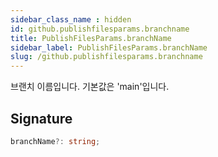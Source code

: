 ```yaml
---
sidebar_class_name : hidden
id: github.publishfilesparams.branchname
title: PublishFilesParams.branchName
sidebar_label: PublishFilesParams.branchName
slug: /github.publishfilesparams.branchname
---
```






브랜치 이름입니다. 기본값은 'main'입니다.

## Signature

```typescript
branchName?: string;
```
